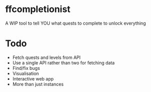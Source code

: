 # ffcompletionist
A WIP tool to tell YOU what quests to complete to unlock everything

# Todo
- Fetch quests and levels from API
- Use a single API rather than two for fetching data
- Find/fix bugs
- Visualisation
- Interactive web app
- More than just instances
